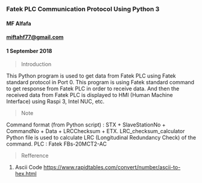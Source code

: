 ### Fatek PLC Communication Protocol Using Python 3 ###
#### MF Alfafa ###
#### miftahf77@gmail.com ####
#### 1 September 2018 ####

> Introduction

This Python program is used to get data from Fatek PLC using Fatek standard protocol in Port 0. This program is using Fatek standard command to get response from Fatek PLC in order to receive data. And then the received data from Fatek PLC is displayed to HMI (Human Machine Interface) using Raspi 3, Intel NUC, etc. 

> Note 

Command format (from Python script)	: STX + SlaveStationNo + CommandNo + Data + LRCChecksum + ETX.
LRC_checksum_calculator Python file is used to calculate LRC (Longitudinal Redundancy Check) of the command.
PLC : Fatek FBs-20MCT2-AC

> Refference

1. Ascii Code
https://www.rapidtables.com/convert/number/ascii-to-hex.html